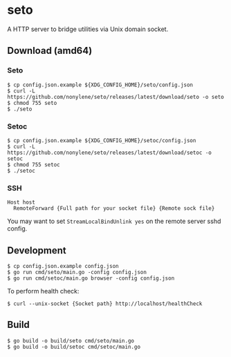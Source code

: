 # seto

A HTTP server to bridge utilities via Unix domain socket.

## Download (amd64)

### Seto

```
$ cp config.json.example ${XDG_CONFIG_HOME}/seto/config.json
$ curl -L https://github.com/nonylene/seto/releases/latest/download/seto -o seto
$ chmod 755 seto
$ ./seto
```

### Setoc

```
$ cp config.json.example ${XDG_CONFIG_HOME}/setoc/config.json
$ curl -L https://github.com/nonylene/seto/releases/latest/download/setoc -o setoc
$ chmod 755 setoc
$ ./setoc
```

### SSH

```
Host host
  RemoteForward {Full path for your socket file} {Remote sock file}
```

You may want to set `StreamLocalBindUnlink yes` on the remote server sshd config.

## Development

```
$ cp config.json.example config.json
$ go run cmd/seto/main.go -config config.json
$ go run cmd/setoc/main.go browser -config config.json
```

To perform health check:

```
$ curl --unix-socket {Socket path} http://localhost/healthCheck
```

## Build

```
$ go build -o build/seto cmd/seto/main.go
$ go build -o build/setoc cmd/setoc/main.go
```
